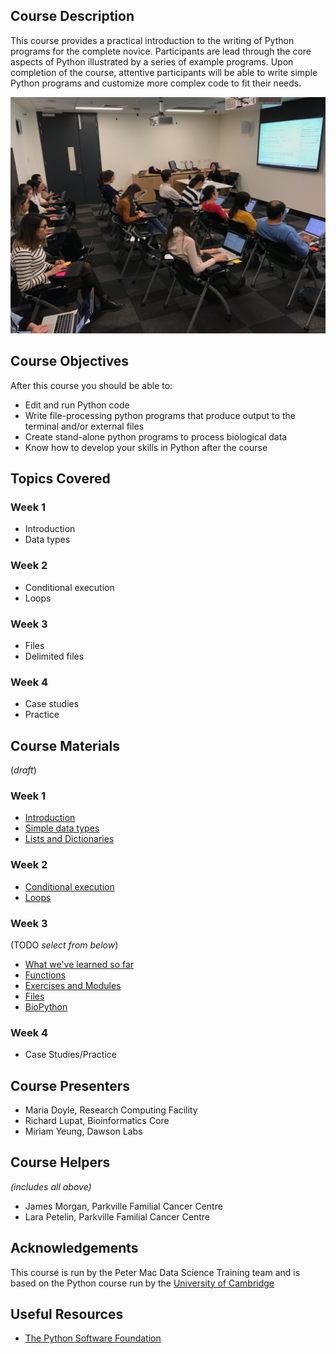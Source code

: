 ## Course Description
This course provides a practical introduction to the writing of Python programs for the complete novice. Participants are lead through the core aspects of Python illustrated by a series of example programs. Upon completion of the course, attentive participants will be able to write simple Python programs and customize more complex code to fit their needs.

![workshop pic](img/MiriamYeung.jpeg)

## Course Objectives

After this course you should be able to:

*   Edit and run Python code
*   Write file-processing python programs that produce output to the terminal and/or external files
*   Create stand-alone python programs to process biological data
*   Know how to develop your skills in Python after the course

## Topics Covered

### Week 1
- Introduction
- Data types

### Week 2
- Conditional execution
- Loops

### Week 3
- Files
- Delimited files

### Week 4
- Case studies
- Practice

## Course Materials

(*draft*)

### Week 1
- [Introduction](https://github.com/PMacDaSci/python-intro/blob/master/Introduction_to_python_day_1_introduction.ipynb)
- [Simple data types](https://github.com/PMacDaSci/python-intro/blob/master/Introduction_to_python_day_1_session_1.ipynb)
- [Lists and Dictionaries](https://github.com/PMacDaSci/python-intro/blob/master/Introduction_to_python_day_1_session_2.ipynb)


### Week 2
- [Conditional execution](https://github.com/PMacDaSci/python-intro/blob/master/Introduction_to_python_day_1_session_3.ipynb)
- [Loops](https://github.com/PMacDaSci/python-intro/blob/master/Introduction_to_python_day_1_session_4.ipynb)


### Week 3
(TODO *select from below*)
- [What we've learned so far](https://github.com/PMacDaSci/python-intro/blob/master/Introduction_to_python_day_2_introduction.ipynb)
- [Functions](https://github.com/PMacDaSci/python-intro/blob/master/Introduction_to_python_day_2_session_1.ipynb)
- [Exercises and Modules](https://github.com/PMacDaSci/python-intro/blob/master/Introduction_to_python_day_2_session_2.ipynb)
- [Files](https://github.com/PMacDaSci/python-intro/blob/master/Introduction_to_python_day_2_session_3.ipynb)
- [BioPython](https://github.com/PMacDaSci/python-intro/blob/master/Introduction_to_python_day_2_session_4.ipynb)

### Week 4
- Case Studies/Practice

## Course Presenters

- Maria Doyle, Research Computing Facility
- Richard Lupat, Bioinformatics Core
- Miriam Yeung, Dawson Labs

## Course Helpers

*(includes all above)*

- James Morgan, Parkville Familial Cancer Centre
- Lara Petelin, Parkville Familial Cancer Centre

## Acknowledgements
This course is run by the Peter Mac Data Science Training team and is based on the Python course run by the [University of Cambridge](http://training.csx.cam.ac.uk/bioinformatics/course)

## Useful Resources

+ [The Python Software Foundation](https://www.python.org/)
